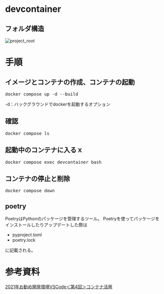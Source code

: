 # devcontainer

## フォルダ構造
![project_root](https://github.com/yotten/devcontainer/assets/12053257/9f9429d1-a8c2-413e-aa6e-66c16533cfc2)


# 手順
## イメージとコンテナの作成、コンテナの起動
<pre>
docker compose up -d --build
</pre>
-d：バックグラウンドでdockerを起動するオプション
## 確認
<pre>
docker compose ls
</pre>

## 起動中のコンテナに入るｘ
<pre>
docker compose exec devcontainer bash
</pre>
## コンテナの停止と削除
<pre>
docker compose down
</pre>


## poetry
PoetryはPythonのパッケージを管理するツール。
Poetryを使ってパッケージをインストールしたりアップデートした際は
* pyproject.toml
* poetry.lock 

に記載される。


# 参考資料
[2021年お勧め開発環境VSCode＜第4回＞コンテナ活用](https://www.cqpub.co.jp/interface/download/contents2021.htm)
